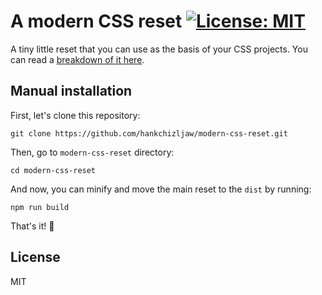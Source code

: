 # A modern CSS reset [![License: MIT](https://img.shields.io/badge/License-MIT-blue.svg)](https://opensource.org/licenses/MIT)

A tiny little reset that you can use as the basis of your CSS projects. You can read a [breakdown of it here](https://piccalil.li/blog/a-modern-css-reset/).
## Manual installation

First, let's clone this repository:

```console
git clone https://github.com/hankchizljaw/modern-css-reset.git
```

Then, go to `modern-css-reset` directory:

```console
cd modern-css-reset
```

And now, you can minify and move the main reset to the `dist` by running:

```console
npm run build
```

That's it! 🎉

## License

MIT
